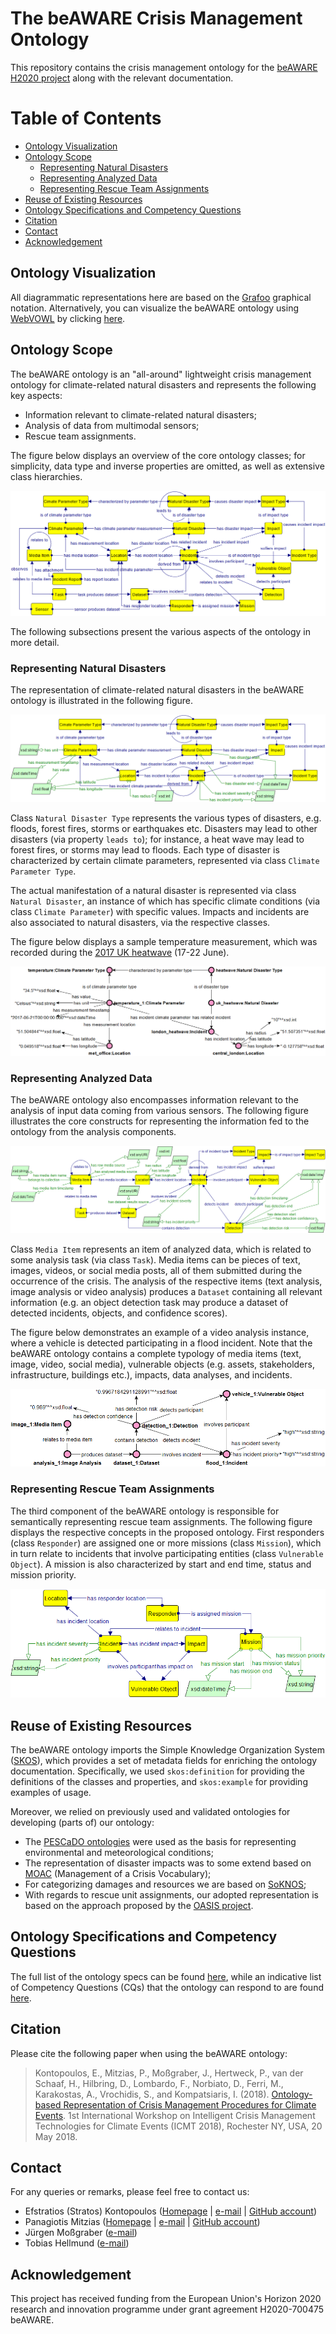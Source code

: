 # The beAWARE Crisis Management Ontology
This repository contains the crisis management ontology for the [beAWARE H2020 project](http://beaware-project.eu/) along with the relevant documentation. 

# Table of Contents
* [Ontology Visualization](#ontology-visualization)
* [Ontology Scope](#ontology-scope)
  * [Representing Natural Disasters](#representing-natural-disasters)
  * [Representing Analyzed Data](#representing-analyzed-data)
  * [Representing Rescue Team Assignments](#representing-rescue-team-assignments) 
* [Reuse of Existing Resources](#reuse-of-existing-resources)
* [Ontology Specifications and Competency Questions](#ontology-specifications-and-competency-questions)
* [Citation](#citation)
* [Contact](#contact)
* [Acknowledgement](#acknowledgement)

## Ontology Visualization
All diagrammatic representations here are based on the [Grafoo](http://www.essepuntato.it/static/graffoo/specification/current.html) graphical notation. Alternatively, you can visualize the beAWARE ontology using [WebVOWL](http://vowl.visualdataweb.org/webvowl.html) by clicking [here](http://www.visualdataweb.de/webvowl/#iri=https://raw.githubusercontent.com/beAWARE-project/ontology/master/beAWARE_ontology.owl).

## Ontology Scope
The beAWARE ontology is an "all-around" lightweight crisis management ontology for climate-related natural disasters and represents the following key aspects:
* Information relevant to climate-related natural disasters;
* Analysis of data from multimodal sensors;
* Rescue team assignments.

The figure below displays an overview of the core ontology classes; for simplicity, data type and inverse properties are omitted, as well as extensive class hierarchies.

![beAWARE-ontology-overall.png](images/beAWARE-ontology-overall.png)

The following subsections present the various aspects of the ontology in more detail.

### Representing Natural Disasters
The representation of climate-related natural disasters in the beAWARE ontology is illustrated in the following figure.

![beAWARE-ontology-disasters-schema.png](images/beAWARE-ontology-disasters-schema.png)

Class `Natural Disaster Type` represents the various types of disasters, e.g. floods, forest fires, storms or earthquakes etc. Disasters may lead to other disasters (via property `leads to`); for instance, a heat wave may lead to forest fires, or storms may lead to floods. Each type of disaster is characterized by certain climate parameters, represented via class `Climate Parameter Type`. 

The actual manifestation of a natural disaster is represented via class `Natural Disaster`, an instance of which has specific climate conditions (via class `Climate Parameter`) with specific values. Impacts and incidents are also associated to natural disasters, via the respective classes. 

The figure below displays a sample temperature measurement, which was recorded during the [2017 UK heatwave](http://www.bbc.com/news/uk-40353118) (17-22 June).

![beAWARE-ontology-disasters-example.png](images/beAWARE-ontology-disasters-example.png)


### Representing Analyzed Data
The beAWARE ontology also encompasses information relevant to the analysis of input data coming from various sensors. The following figure illustrates the core constructs for representing the information fed to the ontology from the analysis components.

![beAWARE-ontology-analysis-schema.png](images/beAWARE-ontology-analysis-schema.png)

Class `Media Item` represents an item of analyzed data, which is related to some analysis task (via class `Task`). Media items can be pieces of text, images, videos, or social media posts, all of them submitted during the occurrence of the crisis. The analysis of the respective items (text analysis, image analysis or video analysis) produces a `Dataset` containing all relevant information (e.g. an object detection task may produce a dataset of detected incidents, objects, and confidence scores).

The figure below demonstrates an example of a video analysis instance, where a vehicle is detected participating in a flood incident. Note that the beAWARE ontology contains a complete typology of media items (text, image, video, social media), vulnerable objects (e.g. assets, stakeholders, infrastructure, buildings etc.), impacts, data analyses, and incidents.

![beAWARE-ontology-analysis-example.png](images/beAWARE-ontology-analysis-example.png)


### Representing Rescue Team Assignments
The third component of the beAWARE ontology is responsible for semantically representing rescue team assignments. The following figure displays the respective concepts in the proposed ontology. First responders (class `Responder`) are assigned one or more missions (class `Mission`), which in turn relate to incidents that involve participating entities (class `Vulnerable Object`). A mission is also characterized by start and end time, status and mission priority.

![beAWARE-ontology-responders-schema.png](images/beAWARE-ontology-responders-schema.png)


## Reuse of Existing Resources

The beAWARE ontology imports the Simple Knowledge Organization System ([SKOS](https://www.w3.org/TR/2009/REC-skos-reference-20090818/)), which provides a set of metadata fields for enriching the ontology documentation. Specifically, we used `skos:definition` for providing the definitions of the classes and properties, and `skos:example` for providing examples of usage.

Moreover, we relied on previously used and validated ontologies for developing (parts of) our ontology:
* The [PESCaDO ontologies](https://link.springer.com/chapter/10.1007/978-3-642-37996-3_16) were used as the basis for representing environmental and meteorological conditions;
* The representation of disaster impacts was to some extend based on [MOAC](http://www.observedchange.com/moac/ns/) (Management of a Crisis Vocabulary);
* For categorizing damages and resources we are based on [SoKNOS](https://link.springer.com/chapter/10.1007/978-3-642-21064-8_13);
* With regards to rescue unit assignments, our adopted representation is based on the approach proposed by the [OASIS project](https://cordis.europa.eu/project/rcn/92923_en.html).


## Ontology Specifications and Competency Questions

The full list of the ontology specs can be found [here](beAWARE_Ontology_Specifications.pdf), while an indicative list of Competency Questions (CQs) that the ontology can respond to are found [here](beAWARE_Competency_Questions.md).


## Citation

Please cite the following paper when using the beAWARE ontology:

> Kontopoulos, E., Mitzias, P., Moßgraber, J., Hertweck, P., van der Schaaf, H., Hilbring, D., Lombardo, F., Norbiato, D., Ferri, M., Karakostas, A., Vrochidis, S., and Kompatsiaris, I. (2018). [Ontology-based Representation of Crisis Management Procedures for Climate Events](https://zenodo.org/record/1243535). 1st International Workshop on Intelligent Crisis Management Technologies for Climate Events (ICMT 2018), Rochester NY, USA, 20 May 2018. 


## Contact
For any queries or remarks, please feel free to contact us:
* Efstratios (Stratos) Kontopoulos ([Homepage](http://www.stratoskontopoulos.com) | [e-mail](mailto:skontopo@iti.gr?subject=beAWARE%20ontology) | [GitHub account](https://github.com/skontopo))
* Panagiotis Mitzias ([Homepage](http://pmitzias.com/) | [e-mail](mailto:pmitzias@iti.gr?subject=beAWARE%20ontology) | [GitHub account](https://github.com/panmitz))
* Jürgen Moßgraber ([e-mail](mailto:juergen.mossgraber@iosb.fraunhofer.de?subject=beAWARE%20ontology))
* Tobias Hellmund ([e-mail](mailto:tobias.hellmund@iosb.fraunhofer.de?subject=beAWARE%20ontology))


## Acknowledgement
This project has received funding from the European Union's Horizon 2020 research and innovation programme under grant agreement H2020-700475 beAWARE.
